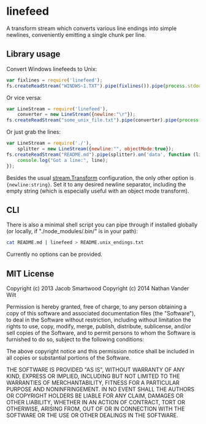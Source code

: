 # linefeed

A transform stream which converts various line endings into simple newlines, conveniently emitting a single chunk per line.

## Library usage

Convert Windows linefeeds to Unix:

```js
var fixlines = require('linefeed');
fs.createReadStream("WINDWS~1.TXT").pipe(fixlines()).pipe(process.stdout);
```

Or vice versa:

```js
var LineStream = require('linefeed'),
    converter = new LineStream({newline:"\r"});
fs.createReadStream("some_unix_file.txt").pipe(converter).pipe(process.stdout);
```

Or just grab the lines:

```js
var LineStream = require('./'),
    splitter = new LineStream({newline:"", objectMode:true});
fs.createReadStream("README.md").pipe(splitter).on('data', function (line) {
    console.log("Got a line:", line);
});
```

Besides the usual [stream.Transform](http://nodejs.org/api/stream.html#stream_class_stream_transform) configuration, the only other option is `{newline:string}`. Set it to any desired newline separator, including the empty string (which is especially useful with an object mode transform).


## CLI

There is also a minimal shell script you can pipe through if installed globally (or locally, if "./node_modules/.bin/" is in your path):

```sh
cat README.md | linefeed > README.unix_endings.txt

```

Currently no options can be provided.


## MIT License

Copyright (c) 2013 Jacob Smartwood
Copyright (c) 2014 Nathan Vander Wilt

Permission is hereby granted, free of charge, to any person obtaining a copy of this software and associated documentation files (the "Software"), to deal in the Software without restriction, including without limitation the rights to use, copy, modify, merge, publish, distribute, sublicense, and/or sell copies of the Software, and to permit persons to whom the Software is furnished to do so, subject to the following conditions:

The above copyright notice and this permission notice shall be included in all copies or substantial portions of the Software.

THE SOFTWARE IS PROVIDED "AS IS", WITHOUT WARRANTY OF ANY KIND, EXPRESS OR IMPLIED, INCLUDING BUT NOT LIMITED TO THE WARRANTIES OF MERCHANTABILITY, FITNESS FOR A PARTICULAR PURPOSE AND NONINFRINGEMENT. IN NO EVENT SHALL THE AUTHORS OR COPYRIGHT HOLDERS BE LIABLE FOR ANY CLAIM, DAMAGES OR OTHER LIABILITY, WHETHER IN AN ACTION OF CONTRACT, TORT OR OTHERWISE, ARISING FROM, OUT OF OR IN CONNECTION WITH THE SOFTWARE OR THE USE OR OTHER DEALINGS IN THE SOFTWARE.
